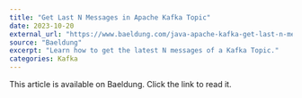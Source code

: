 ```yaml
---
title: "Get Last N Messages in Apache Kafka Topic"
date: 2023-10-20
external_url: "https://www.baeldung.com/java-apache-kafka-get-last-n-messages"
source: "Baeldung"
excerpt: "Learn how to get the latest N messages of a Kafka Topic."
categories: Kafka
---
```


This article is available on Baeldung. Click the link to read it. 